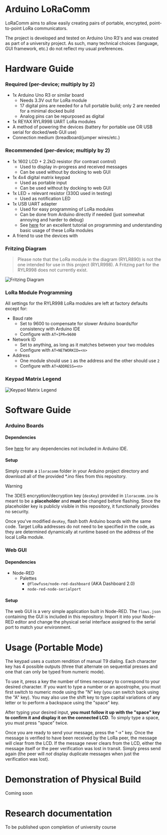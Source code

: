 # Arduino LoRaComm
LoRaComm aims to allow easily creating pairs of portable, encrypted, point-to-point LoRa communicators.

The project is developed and tested on Arduino Uno R3's and was created as part of a university project. As such, many technical choices (language, GUI framework, etc.) do not reflect my usual preferences.

# Hardware Guide
### Required (per-device; multiply by 2)
- 1x Arduino Uno R3 or similar board
    - Needs 3.3V out for LoRa module
    - 17 digital pins are needed for a full portable build; only 2 are needed for a minimal docked build
    - Analog pins can be repurposed as digital
- 1x REYAX RYLR998 UART LoRa modules
- A method of powering the devices (battery for portable use OR USB serial for docked/web GUI use)
- Connection medium (breadboard/jumper wires/etc.)
### Recommended (per-device; multiply by 2)
- 1x 1602 LCD + 2.2kΩ resistor (for contrast control)
    - Used to display in-progress and received messages
    - Can be used without by docking to web GUI
- 1x 4x4 digital matrix keypad
    - Used as portable input
    - Can be used without by docking to web GUI
- 1x LED + relevant resistor (330Ω used in testing)
    - Used as notification LED
- 1x USB UART adapter
    - Used for easy programming of LoRa modules
    - Can be done from Arduino directly if needed (just somewhat annoying and harder to debug)
    - See [here](https://www.hackster.io/mdraber/how-to-use-rylr998-lora-module-with-arduino-020ac4) for an excellent tutorial on programming and understanding basic usage of these LoRa modules
- A friend to use the devices with
### Fritzing Diagram
> Please note that the LoRa module in the diagram (RYLR890) is not the one intended for use in this project (RYLR998). A Fritzing part for the RYLR998 does not currently exist.

![Fritzing Diagram](https://raw.githubusercontent.com/rwinkhart/LoRaComm/main/big-resources/fritzing.webp)

### LoRa Module Programming
All settings for the RYLR998 LoRa modules are left at factory defaults except for:
- Baud rate
    - Set to 9600 to compensate for slower Arduino boards/for consistency with Arduino IDE
    - Configure with `AT+IPR=9600`
- Network ID
    - Set to anything, as long as it matches between your two modules
    - Configure with `AT+NETWORKID=<n>`
- Address
    - One module should use `1` as the address and the other should use `2`
    - Configure with `AT+ADDRESS=<n>`

 ### Keypad Matrix Legend
![Keypad Matrix Legend](https://raw.githubusercontent.com/rwinkhart/LoRaComm/main/big-resources/keypad.webp)

# Software Guide
### Arduino Boards
#### Dependencies
See [here](https://github.com/rwinkhart/LoRaComm/blob/main/cpp-deps.md) for any dependencies not included in Arduino IDE.
#### Setup
Simply create a `1loracomm` folder in your Arduino project directory and download all of the provided *.ino files from this repository.

> [!WARNING]
>The 3DES encryption/decryption key (`desKey`) provided in `1loracomm.ino` is meant to be a **placeholder** and **must** be changed before flashing.
>Since the placeholder key is publicly visible in this repository, it functionally provides no security.

Once you've modified `desKey`, flash both Arduino boards with the same code. Target LoRa addresses do not need to be specified in the code, as they are determined dynamically at runtime based on the address of the local LoRa module.

### Web GUI
#### Dependencies
- Node-RED
    - Palettes
        - `@flowfuse/node-red-dashboard` (AKA Dashboard 2.0)
        - `node-red-node-serialport`
#### Setup
The web GUI is a very simple application built in Node-RED. The `flows.json` containing the GUI is included in this repository. Import it into your Node-RED editor and change the physical serial interface assigned to the serial port to match your environment.

# Usage (Portable Mode)
The keypad uses a custom rendition of manual T9 dialing. Each character key has 4 possible outputs (three that alternate on sequential presses and one that can only be typed from numeric mode).

To use it, press a key the number of times necessary to correspond to your desired character.
If you want to type a number or an apostrophe, you must first switch to numeric mode using the "N" key (you can switch back using the "A" key).
You may also use the shift key to type capital variations of any letter or to perform a backspace using the "space" key.

After typing your desired input, **you must follow it up with the "space" key to confirm it and display it on the connected LCD**. To simply type a space, you must press "space" twice.

Once you are ready to send your message, press the "->" key. Once the message is verified to have been received by the LoRa peer, the message will clear from the LCD.
If the message never clears from the LCD, either the message itself or the peer verification was lost in transit. Simply press send again (the peer will *not* display duplicate messages when just the verification was lost).

# Demonstration of Physical Build
Coming soon

# Research documentation
To be published upon completion of university course
